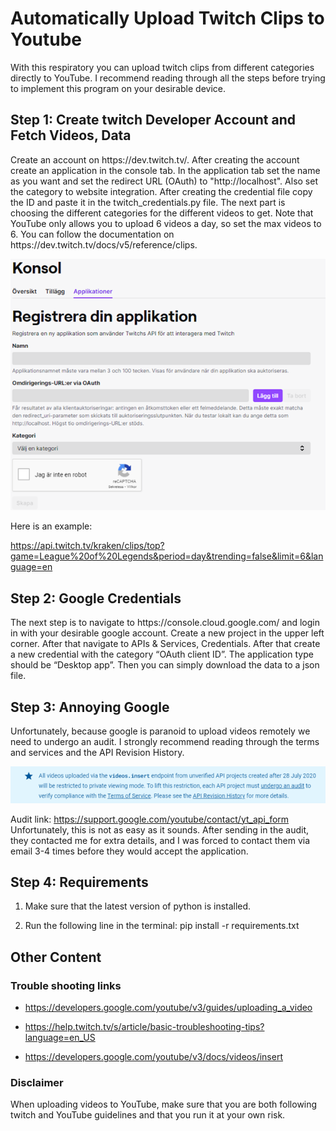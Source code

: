 <h1>Automatically Upload Twitch Clips to Youtube</h1>
With this respiratory you can upload twitch clips from different categories directly to YouTube. I recommend reading through all the steps before trying to implement this program on your desirable device.

<h2>Step 1: Create twitch Developer Account and Fetch Videos, Data</h2>
Create an account on https://dev.twitch.tv/. After creating the account create an application in the console tab. In the application tab set the name as you want and set the redirect URL (OAuth) to "http://localhost". Also set the category to website integration. 
After creating the credential file copy the ID and paste it in the twitch_credentials.py file.
The next part is choosing the different categories for the different videos to get. Note that YouTube only allows you to upload 6 videos a day, so set the max videos to 6. You can follow the documentation on https://dev.twitch.tv/docs/v5/reference/clips.

![Twitch Developer Console](images/image1.png)

Here is an example:

https://api.twitch.tv/kraken/clips/top?game=League%20of%20Legends&period=day&trending=false&limit=6&language=en

<h2>Step 2: Google Credentials</h2>
The next step is to navigate to https://console.cloud.google.com/ and login in with your desirable google account. Create a new project in the upper left corner. After that navigate to APIs & Services, Credentials. After that create a new credential with the category “OAuth client ID”. The application type should be “Desktop app”. Then you can simply download the data to a json file.

<h2>Step 3: Annoying Google</h2>
Unfortunately, because google is paranoid to upload videos remotely we need to undergo an audit. I strongly recommend reading through the terms and services and the API Revision History. 

![Twitch Developer Console](images/image2.png)

Audit link: https://support.google.com/youtube/contact/yt_api_form
Unfortunately, this is not as easy as it sounds. After sending in the audit, they contacted me for extra details, and I was forced to contact them via email 3-4 times before they would accept the application.

<h2>Step 4: Requirements</h2>

1. Make sure that the latest version of python is installed.

2. Run the following line in the terminal: pip install -r requirements.txt

<h2>Other Content</h2>
<h3>Trouble shooting links</h3>

* https://developers.google.com/youtube/v3/guides/uploading_a_video

* https://help.twitch.tv/s/article/basic-troubleshooting-tips?language=en_US

* https://developers.google.com/youtube/v3/docs/videos/insert

<h3>Disclaimer</h3>
When uploading videos to YouTube, make sure that you are both following twitch and YouTube guidelines and that you run it at your own risk.
